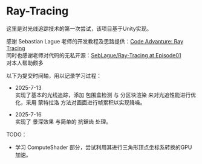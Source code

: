 # Ray-Tracing

这里是对光线追踪技术的第一次尝试，该项目基于Unity实现。 

感谢 Sebastian Lague 老师的开发教程及思路提供：[Code Advanture: Ray Tracing](https://www.youtube.com/watch?v=Qz0KTGYJtUk)<br>
同时也感谢老师对代码的无私开源：[SebLague/Ray-Tracing at Episode01](https://github.com/SebLague/Ray-Tracing/tree/Episode01)<br>
对本人帮助颇多  


以下为提交时间轴，用以记录学习过程： 

- 2025-7-13<br>
  实现了基本的光线追踪，添加 包围盒检测 与 分区块渲染 来对光追性能进行优化，采用 蒙特拉洛 方法对画面进行帧累积以实现降噪。  
  
- 2025-7-16<br>
  实现了 景深效果 与简单的 抗锯齿 处理。  


TODO：<br>
- 学习 ComputeShader 部分，尝试利用其进行三角形顶点坐标系转换的GPU加速。
